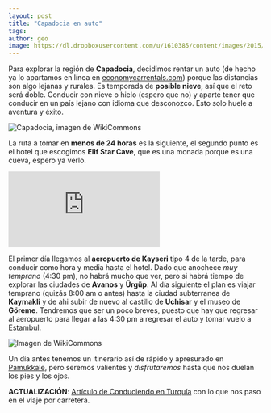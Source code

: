 ```yaml
---
layout: post
title: "Capadocia en auto"
tags: 
author: geo
image: https://dl.dropboxusercontent.com/u/1610385/content/images/2015/05/2014-12-24-06-38-31.jpg
---
```

Para explorar la región de **Capadocia**, decidimos rentar un auto (de hecho ya lo apartamos en línea en [economycarrentals.com](http://www.economycarrentals.com)) porque las distancias son algo lejanas y rurales. Es temporada de **posible nieve**, así que el reto será doble. Conducir con nieve o hielo (espero que no) y aparte tener que conducir en un país lejano con idioma que desconozco. Esto solo huele a aventura y éxito.

![Capadocia, imagen de WikiCommons](http://upload.wikimedia.org/wikipedia/commons/1/10/Cappadocia.JPG)

La ruta a tomar en **menos de 24 horas** es la siguiente, el segundo punto es el hotel que escogimos **Elif Star Cave**, que es una monada porque es una cueva, espero ya verlo.
<div class="embed-responsive embed-responsive-16by9">
<iframe src="https://www.google.com/maps/embed?pb=!1m49!1m8!1m3!1d797338.0971704271!2d34.9199225!3d38.6810153!3m2!1i1024!2i768!4f13.1!4m38!1i0!3e0!4m5!1s0x152b13ee81f0d219%3A0x3ccd04577cc9d67a!2sKayseri+Airport%2C+Boztepe+Mah.%2C+Mustafa+Kemal+Pa%C5%9Fa+Blv+No%3A338%2C+Yenimahalle%2FKayseri%2C+Turkey!3m2!1d38.773695!2d35.494336!4m5!1s0x152b0e3831409c8d%3A0x6f5753ed9d484f44!2sElif+Star+Cave+Hotel%2C+G%C3%B6reme%2C+Turkey!3m2!1d38.641981!2d34.825133!4m5!1s0x152a13c1b61000e1%3A0x9b9371f5906aa81e!2sKaymakli+Underground+City%2C+Kaymakl%C4%B1%2C+Turkey!3m2!1d38.465556!2d34.750555999999996!4m5!1s0x152a68ee7113bdc5%3A0x48a54ea63a91c5c9!2sUchisar+Castle%2C+U%C3%A7hisar%2FNev%C5%9Fehir%2C+Turkey!3m2!1d38.629912999999995!2d34.805389999999996!4m5!1s0x152a6877bfffffff%3A0x26b14ab99513500d!2sZelve+Open+Air+Museum%2C+G%C3%B6reme%2C+Turkey!3m2!1d38.643687!2d34.830681!4m5!1s0x152a67dbf5376f33%3A0x4b0c289c1d55148c!2sGoreme+National+Park%2C+G%C3%B6reme%2C+Turkey!3m2!1d38.649218!2d34.83472!5e0!3m2!1sen!2s!4v1418082639372" class="embed-responsive-item" frameborder="0" style="border:0"></iframe>
</div>

El primer día llegamos al **aeropuerto de Kayseri** tipo 4 de la tarde, para conducir como hora y media hasta el hotel. Dado que anochece *muy temprano* (4:30 pm), no habrá mucho que ver, pero si habrá tiempo de explorar las ciudades de **Avanos** y **Ürgüp**. Al día siguiente el plan es viajar temprano (quizás 8:00 am o antes) hasta la ciudad subterranea de **Kaymakli** y de ahi subir de nuevo al castillo de **Uchisar** y el museo de **Göreme**. Tendremos que ser un poco breves, puesto que hay que regresar al aeropuerto para llegar a las 4:30 pm a regresar el auto y tomar vuelo a [Estambul](/tag/Estambul).

![Imagen de WikiCommons](http://upload.wikimedia.org/wikipedia/commons/thumb/f/f4/Cappadoccia2.jpeg/800px-Cappadoccia2.jpeg)

Un día antes tenemos un itinerario así de rápido y apresurado en [Pamukkale](/tag/Pamukkale), pero seremos valientes y *disfrutaremos* hasta que nos duelan los pies y los ojos.

**ACTUALIZACIÓN**: [Artículo de Conduciendo en Turquía](/conduciendo-en-turquia/) con lo que nos paso en el viaje por carretera.